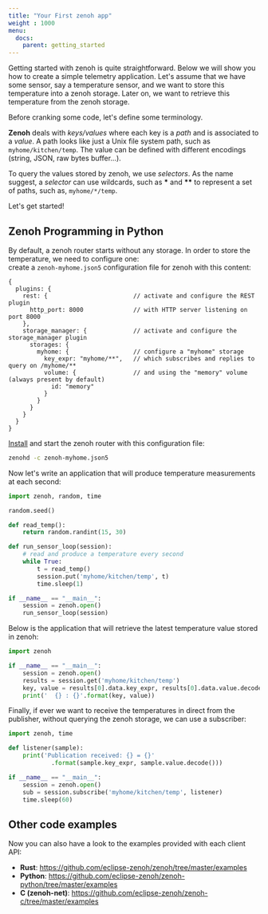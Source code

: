 ```yaml
---
title: "Your First zenoh app"
weight : 1000
menu:
  docs:
    parent: getting_started
---
```

Getting started with zenoh is quite straightforward. Below we will show you how to create a simple telemetry application. Let's assume that we have some sensor, say a temperature sensor, and we want to store this temperature into a zenoh storage. Later on, we want to retrieve this temperature from the zenoh storage. 

Before cranking some code, let's define some terminology. 

<b>Zenoh</b> deals with <i>keys/values</i> where each key is a <i>path</i> and is associated to a <i>value</i>. A path looks like just a Unix file system path, such as ```myhome/kitchen/temp```. The value can be defined with different
encodings (string, JSON, raw bytes buffer...). 

To query the values stored by zenoh, we use <i>selectors</i>. As the name suggest, a <i>selector</i> can use wildcards, such as <b>*</b> and <b>**</b> to represent a set of paths, such as, ```myhome/*/temp```.

Let's get started!

## Zenoh Programming in Python

By default, a zenoh router starts without any storage. In order to store the temperature, we need to configure one:  
create a `zenoh-myhome.json5` configuration file for zenoh with this content:
```json5
{
  plugins: {
    rest: {                        // activate and configure the REST plugin
      http_port: 8000              // with HTTP server listening on port 8000
    },
    storage_manager: {             // activate and configure the storage_manager plugin
      storages: {
        myhome: {                  // configure a "myhome" storage
          key_expr: "myhome/**",   // which subscribes and replies to query on /myhome/**
          volume: {                // and using the "memory" volume (always present by default)
            id: "memory"
          }
        }
      }
    }
  }
}
```

[Install](../installation) and start the zenoh router with this configuration file:

```bash
zenohd -c zenoh-myhome.json5
```


Now let's write an application that will produce temperature measurements at each second:

```python
import zenoh, random, time

random.seed()

def read_temp():
    return random.randint(15, 30)

def run_sensor_loop(session):
    # read and produce a temperature every second
    while True:
        t = read_temp()
        session.put('myhome/kitchen/temp', t)
        time.sleep(1)

if __name__ == "__main__":
    session = zenoh.open()
    run_sensor_loop(session)
```


Below is the application that will retrieve the latest temperature value stored in zenoh:

```python
import zenoh

if __name__ == "__main__":
    session = zenoh.open()
    results = session.get('myhome/kitchen/temp')
    key, value = results[0].data.key_expr, results[0].data.value.decode()
    print('  {} : {}'.format(key, value))
```

Finally, if ever we want to receive the temperatures in direct from the publisher,
without querying the zenoh storage, we can use a subscriber:

```python
import zenoh, time

def listener(sample):
    print('Publication received: {} = {}'
            .format(sample.key_expr, sample.value.decode()))

if __name__ == "__main__":
    session = zenoh.open()
    sub = session.subscribe('myhome/kitchen/temp', listener)
    time.sleep(60)
```

## Other code examples

Now you can also have a look to the examples provided with each client API:

 - **Rust**: https://github.com/eclipse-zenoh/zenoh/tree/master/examples
 - **Python**: https://github.com/eclipse-zenoh/zenoh-python/tree/master/examples
 - **C (zenoh-net)**: https://github.com/eclipse-zenoh/zenoh-c/tree/master/examples
